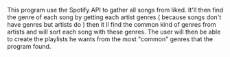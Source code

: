 This program use the Spotify API to gather all songs from liked.
It'll then find the genre of each song by getting each artist genres ( because songs don't have genres but artists do ) then it ll find the common kind of genres from artists and will sort each song with these genres. The user will then be able to create the playlists he wants from the most "common" genres that the program found.
